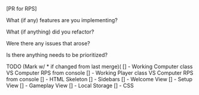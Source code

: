 
[PR for RPS]

What (if any) features are you implementing?

What (if anything) did you refactor?

Were there any issues that arose?

Is there anything needs to be prioritized?


TODO (Mark w/ * if changed from last merge)(
[] - Working Computer class VS Computer RPS from console
[] - Working Player class VS Computer RPS from console
[] - HTML Skeleton
[] - Sidebars
[] - Welcome View
[] - Setup View
[] - Gameplay View
[] - Local Storage
[] - CSS
